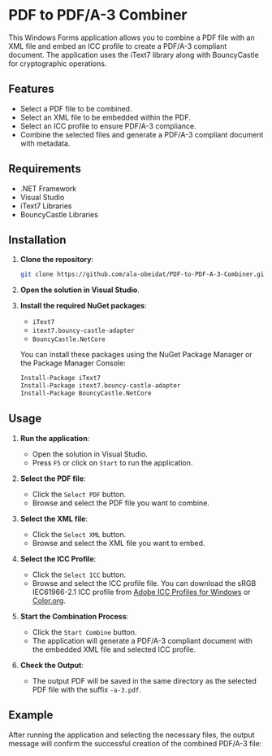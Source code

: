 # PDF to PDF/A-3 Combiner

This Windows Forms application allows you to combine a PDF file with an XML file and embed an ICC profile to create a PDF/A-3 compliant document. The application uses the iText7 library along with BouncyCastle for cryptographic operations.

## Features

- Select a PDF file to be combined.
- Select an XML file to be embedded within the PDF.
- Select an ICC profile to ensure PDF/A-3 compliance.
- Combine the selected files and generate a PDF/A-3 compliant document with metadata.

## Requirements

- .NET Framework
- Visual Studio
- iText7 Libraries
- BouncyCastle Libraries

## Installation

1. **Clone the repository**:
    ```sh
    git clone https://github.com/ala-obeidat/PDF-to-PDF-A-3-Combiner.git
    ```

2. **Open the solution in Visual Studio**.

3. **Install the required NuGet packages**:
    - `iText7`
    - `itext7.bouncy-castle-adapter`
    - `BouncyCastle.NetCore`

    You can install these packages using the NuGet Package Manager or the Package Manager Console:
    ```sh
    Install-Package iText7
    Install-Package itext7.bouncy-castle-adapter
    Install-Package BouncyCastle.NetCore
    ```

## Usage

1. **Run the application**:
    - Open the solution in Visual Studio.
    - Press `F5` or click on `Start` to run the application.

2. **Select the PDF file**:
    - Click the `Select PDF` button.
    - Browse and select the PDF file you want to combine.

3. **Select the XML file**:
    - Click the `Select XML` button.
    - Browse and select the XML file you want to embed.

4. **Select the ICC Profile**:
    - Click the `Select ICC` button.
    - Browse and select the ICC profile file. You can download the sRGB IEC61966-2.1 ICC profile from [Adobe ICC Profiles for Windows](https://www.adobe.com/support/downloads/iccprofiles/iccprofiles_win.html) or [Color.org](https://www.color.org/chardata/rgb/srgb.xalter).

5. **Start the Combination Process**:
    - Click the `Start Combine` button.
    - The application will generate a PDF/A-3 compliant document with the embedded XML file and selected ICC profile.

6. **Check the Output**:
    - The output PDF will be saved in the same directory as the selected PDF file with the suffix `-a-3.pdf`.

## Example

After running the application and selecting the necessary files, the output message will confirm the successful creation of the combined PDF/A-3 file:

